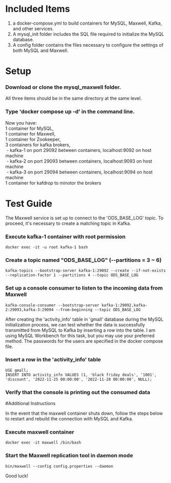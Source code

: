 # Included Items
1. a docker-compose.yml to build containers for MySQL, Maxwell, Kafka, and other services.
2. A mysql_init folder includes the SQL file required to initialize the MySQL database.
3. A config folder contains the files necessary to configure the settings of both MySQL and Maxwell.

# Setup
### Download or clone the mysql_maxwell folder. 

All three items should be in the same directory at the same level.

### Type 'docker compose up -d' in the command line.

Now you have: <br>
1 container for MySQL, <br>
1 container for Maxwell, <br>
1 container for Zookeeper, <br>
3 containers for kafka brokers, <br>
&nbsp;- kafka-1 on port 29092 between containers, localhost:9092 on host machine <br>
&nbsp;- kafka-2 on port 29093 between containers, localhost:9093 on host machine <br>
&nbsp;- kafka-3 on port 29094 between containers, localhost:9094 on host machine <br>
1 container for kafdrop to minotor the brokers <br>

# Test Guide
The Maxwell service is set up to connect to the 'ODS_BASE_LOG' topic. To proceed, it's necessary to create a matching topic in Kafka.

### Execute kafka-1 container with root permission
```
docker exec -it -u root kafka-1 bash
```

### Create a topic named "ODS_BASE_LOG" (--partitions = 3 ~ 6)
```
kafka-topics --bootstrap-server kafka-1:29092 --create --if-not-exists --replication-factor 1 --partitions 4 --topic ODS_BASE_LOG
```

### Set up a console consumer to listen to the incoming data from Maxwell
```
kafka-console-consumer --bootstrap-server kafka-1:29092,kafka-2:29093,kafka-3:29094 --from-beginning --topic ODS_BASE_LOG
```

After creating the 'activity_info' table in 'gmall' database during the MySQL initialization process, we can test whether the data is successfully transmitted from MySQL to Kafka by inserting a row into the table. I am using MySQL Workbench for this task, but you may use your preferred method.
The passwords for the users are specified in the docker compose file.

### Insert a row in the 'activity_info' table
```
USE gmall;
INSERT INTO activity_info VALUES (1, 'black friday deals', '1001', 'discount', '2022-11-25 00:00:00', '2022-11-28 00:00:00', NULL);
```

### Verify that the console is printing out the consumed data

#Additional Instructions

In the event that the maxwell container shuts down, follow the steps below to restart and rebuild the connection with MySQL and Kafka.

### Execute maxwell container
```
docker exec -it maxwell /bin/bash
```

### Start the Maxwell replication tool in daemon mode
```
bin/maxwell --config config.properties --daemon
```

Good luck!
